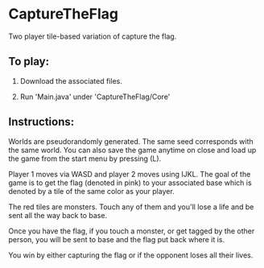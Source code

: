 # CaptureTheFlag

Two player tile-based variation of capture the flag.

## To play:

1. Download the associated files.

2. Run 'Main.java' under 'CaptureTheFlag/Core'

## Instructions:

Worlds are pseudorandomly generated. The same seed corresponds with the same world. You can also save the game anytime on close and load up the game from the start menu by pressing (L).

Player 1 moves via WASD and player 2 moves using IJKL. The goal of the game is to get the flag (denoted in pink) to your associated base which is denoted by a tile of the same color as your player.

The red tiles are monsters. Touch any of them and you'll lose a life and be sent all the way back to base.

Once you have the flag, if you touch a monster, or get tagged by the other person, you will be sent to base and the flag put back where it is.

You win by either capturing the flag or if the opponent loses all their lives.
